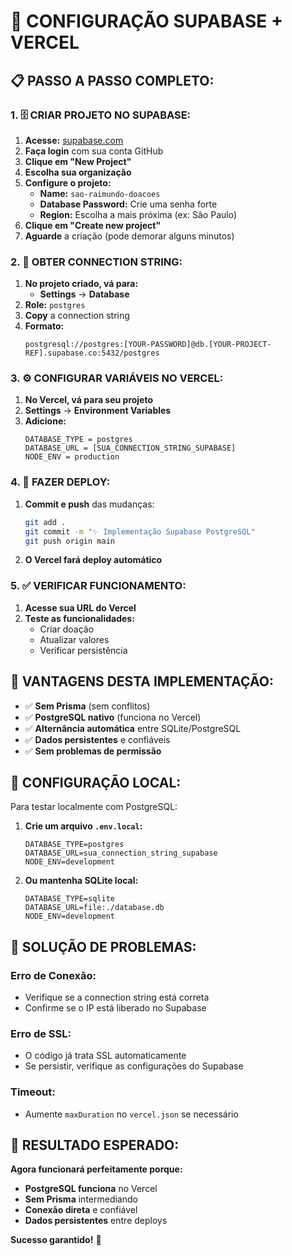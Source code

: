 # 🚀 **CONFIGURAÇÃO SUPABASE + VERCEL**

## **📋 PASSO A PASSO COMPLETO:**

### **1. 🗄️ CRIAR PROJETO NO SUPABASE:**

1. **Acesse:** [supabase.com](https://supabase.com)
2. **Faça login** com sua conta GitHub
3. **Clique em "New Project"**
4. **Escolha sua organização**
5. **Configure o projeto:**
   - **Name:** `sao-raimundo-doacoes`
   - **Database Password:** Crie uma senha forte
   - **Region:** Escolha a mais próxima (ex: São Paulo)
6. **Clique em "Create new project"**
7. **Aguarde** a criação (pode demorar alguns minutos)

### **2. 🔑 OBTER CONNECTION STRING:**

1. **No projeto criado, vá para:**
   - **Settings** → **Database**
2. **Role:** `postgres`
3. **Copy** a connection string
4. **Formato:**
   ```
   postgresql://postgres:[YOUR-PASSWORD]@db.[YOUR-PROJECT-REF].supabase.co:5432/postgres
   ```

### **3. ⚙️ CONFIGURAR VARIÁVEIS NO VERCEL:**

1. **No Vercel, vá para seu projeto**
2. **Settings** → **Environment Variables**
3. **Adicione:**
   ```
   DATABASE_TYPE = postgres
   DATABASE_URL = [SUA_CONNECTION_STRING_SUPABASE]
   NODE_ENV = production
   ```

### **4. 🔄 FAZER DEPLOY:**

1. **Commit e push** das mudanças:
   ```bash
   git add .
   git commit -m "✨ Implementação Supabase PostgreSQL"
   git push origin main
   ```

2. **O Vercel fará deploy automático**

### **5. ✅ VERIFICAR FUNCIONAMENTO:**

1. **Acesse sua URL do Vercel**
2. **Teste as funcionalidades:**
   - Criar doação
   - Atualizar valores
   - Verificar persistência

## **🎯 VANTAGENS DESTA IMPLEMENTAÇÃO:**

- ✅ **Sem Prisma** (sem conflitos)
- ✅ **PostgreSQL nativo** (funciona no Vercel)
- ✅ **Alternância automática** entre SQLite/PostgreSQL
- ✅ **Dados persistentes** e confiáveis
- ✅ **Sem problemas de permissão**

## **🔧 CONFIGURAÇÃO LOCAL:**

Para testar localmente com PostgreSQL:

1. **Crie um arquivo `.env.local`:**
   ```env
   DATABASE_TYPE=postgres
   DATABASE_URL=sua_connection_string_supabase
   NODE_ENV=development
   ```

2. **Ou mantenha SQLite local:**
   ```env
   DATABASE_TYPE=sqlite
   DATABASE_URL=file:./database.db
   NODE_ENV=development
   ```

## **🚨 SOLUÇÃO DE PROBLEMAS:**

### **Erro de Conexão:**
- Verifique se a connection string está correta
- Confirme se o IP está liberado no Supabase

### **Erro de SSL:**
- O código já trata SSL automaticamente
- Se persistir, verifique as configurações do Supabase

### **Timeout:**
- Aumente `maxDuration` no `vercel.json` se necessário

## **🎉 RESULTADO ESPERADO:**

**Agora funcionará perfeitamente porque:**
- **PostgreSQL funciona** no Vercel
- **Sem Prisma** intermediando
- **Conexão direta** e confiável
- **Dados persistentes** entre deploys

**Sucesso garantido!** 🚀
